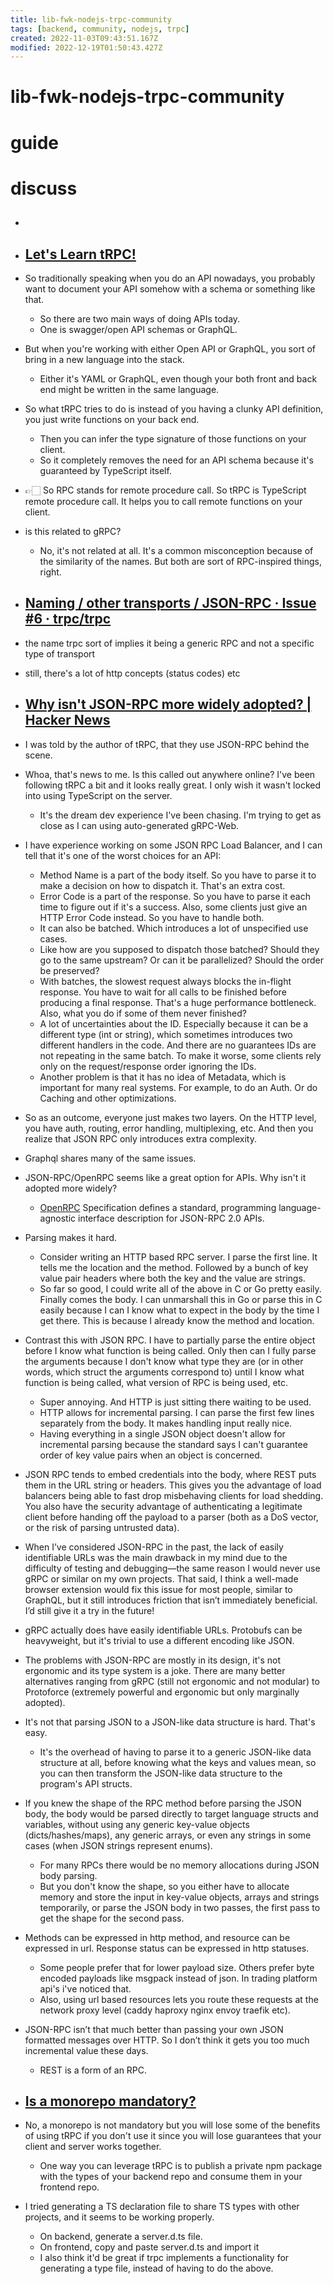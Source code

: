 ```yaml
---
title: lib-fwk-nodejs-trpc-community
tags: [backend, community, nodejs, trpc]
created: 2022-11-03T09:43:51.167Z
modified: 2022-12-19T01:50:43.427Z
---
```


# lib-fwk-nodejs-trpc-community

# guide

# discuss
- ## 

- ## [Let's Learn tRPC!](https://www.learnwithjason.dev/let-s-learn-trpc)
- So traditionally speaking when you do an API nowadays, you probably want to document your API somehow with a schema or something like that. 
  - So there are two main ways of doing APIs today. 
  - One is swagger/open API schemas or GraphQL. 
- But when you're working with either Open API or GraphQL, you sort of bring in a new language into the stack. 
  - Either it's YAML or GraphQL, even though your both front and back end might be written in the same language. 
- So what tRPC tries to do is instead of you having a clunky API definition, you just write functions on your back end. 
  - Then you can infer the type signature of those functions on your client. 
  - So it completely removes the need for an API schema because it's guaranteed by TypeScript itself. 
- 👉🏻 So RPC stands for remote procedure call. So tRPC is TypeScript remote procedure call. It helps you to call remote functions on your client.

- is this related to gRPC?
  - No, it's not related at all. It's a common misconception because of the similarity of the names. But both are sort of RPC-inspired things, right.

- ## [Naming / other transports / JSON-RPC · Issue #6 · trpc/trpc](https://github.com/trpc/trpc/issues/6)
- the name trpc sort of implies it being a generic RPC and not a specific type of transport
- still, there's a lot of http concepts (status codes) etc

- ## [Why isn't JSON-RPC more widely adopted? | Hacker News](https://news.ycombinator.com/item?id=34211796)
- I was told by the author of tRPC, that they use JSON-RPC behind the scene.
- Whoa, that's news to me. Is this called out anywhere online? I've been following tRPC a bit and it looks really great. I only wish it wasn't locked into using TypeScript on the server.
  - It's the dream dev experience I've been chasing. I'm trying to get as close as I can using auto-generated gRPC-Web.

- I have experience working on some JSON RPC Load Balancer, and I can tell that it's one of the worst choices for an API:
  - Method Name is a part of the body itself. So you have to parse it to make a decision on how to dispatch it. That's an extra cost.
  - Error Code is a part of the response. So you have to parse it each time to figure out if it's a success. Also, some clients just give an HTTP Error Code instead. So you have to handle both.
  - It can also be batched. Which introduces a lot of unspecified use cases.
  - Like how are you supposed to dispatch those batched? Should they go to the same upstream? Or can it be parallelized? Should the order be preserved?
  - With batches, the slowest request always blocks the in-flight response. You have to wait for all calls to be finished before producing a final response. That's a huge performance bottleneck. Also, what you do if some of them never finished?
  - A lot of uncertainties about the ID. Especially because it can be a different type (int or string), which sometimes introduces two different handlers in the code. And there are no guarantees IDs are not repeating in the same batch. To make it worse, some clients rely only on the request/response order ignoring the IDs.
  - Another problem is that it has no idea of Metadata, which is important for many real systems. For example, to do an Auth. Or do Caching and other optimizations.
- So as an outcome, everyone just makes two layers. On the HTTP level, you have auth, routing, error handling, multiplexing, etc. And then you realize that JSON RPC only introduces extra complexity.
- Graphql shares many of the same issues. 

- JSON-RPC/OpenRPC seems like a great option for APIs. Why isn't it adopted more widely?
  - [OpenRPC](https://open-rpc.org/) Specification defines a standard, programming language-agnostic interface description for JSON-RPC 2.0 APIs.
- Parsing makes it hard.
  - Consider writing an HTTP based RPC server. I parse the first line. It tells me the location and the method. Followed by a bunch of key value pair headers where both the key and the value are strings.
  - So far so good, I could write all of the above in C or Go pretty easily. Finally comes the body. I can unmarshall this in Go or parse this in C easily because I can I know what to expect in the body by the time I get there. This is because I already know the method and location.

- Contrast this with JSON RPC. I have to partially parse the entire object before I know what function is being called. Only then can I fully parse the arguments because I don't know what type they are (or in other words, which struct the arguments correspond to) until I know what function is being called, what version of RPC is being used, etc.
  - Super annoying. And HTTP is just sitting there waiting to be used.
  - HTTP allows for incremental parsing. I can parse the first few lines separately from the body. It makes handling input really nice.
  - Having everything in a single JSON object doesn't allow for incremental parsing because the standard says I can't guarantee order of key value pairs when an object is concerned.

- JSON RPC tends to embed credentials into the body, where REST puts them in the URL string or headers. This gives you the advantage of load balancers being able to fast drop misbehaving clients for load shedding. You also have the security advantage of authenticating a legitimate client before handing off the payload to a parser (both as a DoS vector, or the risk of parsing untrusted data).

- When I’ve considered JSON-RPC in the past, the lack of easily identifiable URLs was the main drawback in my mind due to the difficulty of testing and debugging—the same reason I would never use gRPC or similar on my own projects. That said, I think a well-made browser extension would fix this issue for most people, similar to GraphQL, but it still introduces friction that isn’t immediately beneficial. I’d still give it a try in the future!

- gRPC actually does have easily identifiable URLs. Protobufs can be heavyweight, but it's trivial to use a different encoding like JSON.

- The problems with JSON-RPC are mostly in its design, it's not ergonomic and its type system is a joke. There are many better alternatives ranging from gRPC (still not ergonomic and not modular) to Protoforce (extremely powerful and ergonomic but only marginally adopted).

- It's not that parsing JSON to a JSON-like data structure is hard. That's easy.
  - It's the overhead of having to parse it to a generic JSON-like data structure at all, before knowing what the keys and values mean, so you can then transform the JSON-like data structure to the program's API structs.
- If you knew the shape of the RPC method before parsing the JSON body, the body would be parsed directly to target language structs and variables, without using any generic key-value objects (dicts/hashes/maps), any generic arrays, or even any strings in some cases (when JSON strings represent enums). 
  - For many RPCs there would be no memory allocations during JSON body parsing. 
  - But you don't know the shape, so you either have to allocate memory and store the input in key-value objects, arrays and strings temporarily, or parse the JSON body in two passes, the first pass to get the shape for the second pass.

- Methods can be expressed in http method, and resource can be expressed in url. Response status can be expressed in http statuses.
  - Some people prefer that for lower payload size. Others prefer byte encoded payloads like msgpack instead of json. In trading platform api's i've noticed that.
  - Also, using url based resources lets you route these requests at the network proxy level (caddy haproxy nginx envoy traefik etc).

- JSON-RPC isn’t that much better than passing your own JSON formatted messages over HTTP. So I don’t think it gets you too much incremental value these days.
  - REST is a form of an RPC. 

- ## [Is a monorepo mandatory?](https://github.com/trpc/trpc/discussions/1860)
- No, a monorepo is not mandatory but you will lose some of the benefits of using tRPC if you don't use it since you will lose guarantees that your client and server works together.
  - One way you can leverage tRPC is to publish a private npm package with the types of your backend repo and consume them in your frontend repo.

- I tried generating a TS declaration file to share TS types with other projects, and it seems to be working properly.
  - On backend, generate a server.d.ts file.
  - On frontend, copy and paste server.d.ts and import it 
  - I also think it'd be great if trpc implements a functionality for generating a type file, instead of having to do the above.
